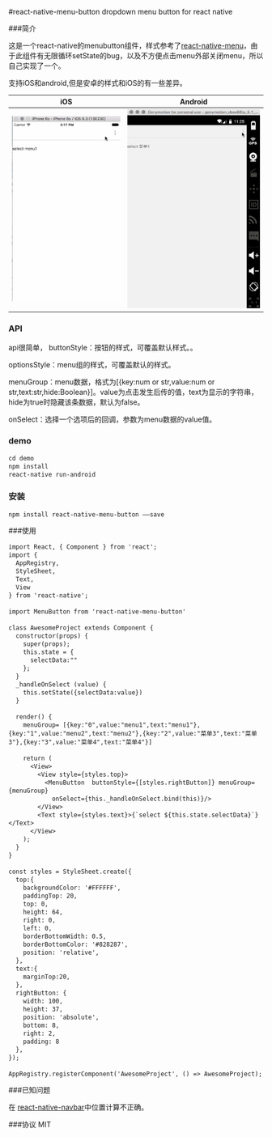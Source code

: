 #react-native-menu-button
dropdown menu button for react native

###简介

这是一个react-native的menubutton组件，样式参考了[react-native-menu](https://github.com/jaysoo/react-native-menu)，由于此组件有无限循环setState的bug，以及不方便点击menu外部关闭menu，所以自己实现了一个。

支持iOS和android,但是安卓的样式和iOS的有一些差异。

| iOS | Android |
| --- | ------- |
| ![](./pic/menubutton-ios.gif) | ![](./pic/menubutton-android.gif) |

### API
api很简单，
buttonStyle：按钮的样式，可覆盖默认样式。。

optionsStyle：menu组的样式，可覆盖默认的样式。

menuGroup：menu数据，格式为[{key:num or str,value:num or str,text:str,hide:Boolean}]。value为点击发生后传的值，text为显示的字符串，hide为true时隐藏该条数据，默认为false。

onSelect：选择一个选项后的回调，参数为menu数据的value值。

### demo

    cd demo
    npm install
    react-native run-android

### 安装
    npm install react-native-menu-button ——save
    
###使用

    import React, { Component } from 'react';
    import {
      AppRegistry,
      StyleSheet,
      Text,
      View
    } from 'react-native';
    
    import MenuButton from 'react-native-menu-button'
    
    class AwesomeProject extends Component {
      constructor(props) {
        super(props);
        this.state = {
          selectData:""
        };
      }
      _handleOnSelect (value) {
        this.setState({selectData:value})
      }
    
      render() {
        menuGroup= [{key:"0",value:"menu1",text:"menu1"},{key:"1",value:"menu2",text:"menu2"},{key:"2",value:"菜单3",text:"菜单3"},{key:"3",value:"菜单4",text:"菜单4"}]
    
        return (
          <View>
            <View style={styles.top}>
              <MenuButton  buttonStyle={[styles.rightButton]} menuGroup={menuGroup}
                onSelect={this._handleOnSelect.bind(this)}/>
            </View>
            <Text style={styles.text}>{`select ${this.state.selectData}`}</Text>
          </View>
        );
      }
    }
    
    const styles = StyleSheet.create({
      top:{
        backgroundColor: '#FFFFFF',
        paddingTop: 20,
        top: 0,
        height: 64,
        right: 0,
        left: 0,
        borderBottomWidth: 0.5,
        borderBottomColor: '#828287',
        position: 'relative',
      },
      text:{
        marginTop:20,
      },
      rightButton: {
        width: 100,
        height: 37,
        position: 'absolute',
        bottom: 8,
        right: 2,
        padding: 8
      },
    });
    
    AppRegistry.registerComponent('AwesomeProject', () => AwesomeProject);
    
###已知问题

在 [react-native-navbar](react-native-fellowship/react-native-navbar)中位置计算不正确。

###协议
MIT



